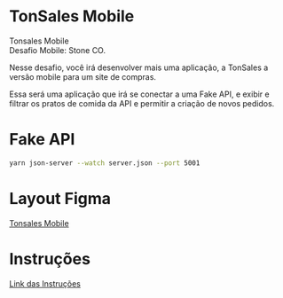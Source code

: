 # TonSales Mobile #

Tonsales Mobile <br />
Desafio Mobile: Stone CO.

Nesse desafio, você irá desenvolver mais uma aplicação, a TonSales a versão mobile para um site de compras.

Essa será uma aplicação que irá se conectar a uma Fake API, e exibir e filtrar os pratos de comida da API e permitir a criação de novos pedidos.

# Fake API
```bash
yarn json-server --watch server.json --port 5001
```

# Layout Figma
[Tonsales Mobile](./../desafio-frontend-ton-stone.pdf)

# Instruções
[Link das Instruções](./../desafio-frontend-ton-stone.pdf)
